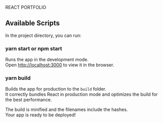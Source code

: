 REACT PORTFOLIO
## Available Scripts

In the project directory, you can run:

### yarn start or npm start

Runs the app in the development mode.\
Open [http://localhost:3000](http://localhost:3000) to view it in the browser.




### yarn build

Builds the app for production to the `build` folder.\
It correctly bundles React in production mode and optimizes the build for the best performance.

The build is minified and the filenames include the hashes.\
Your app is ready to be deployed!


